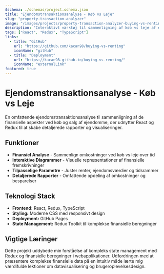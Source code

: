 ```yaml
---
$schema: ./schemas/project.schema.json
title: "Ejendomstransaktionsanalyse - Køb vs Leje"
slug: "property-transaction-analyzer"
image: "/images/projects/property-transaction-analyzer-buying-vs-renting.png"
description: "Interaktivt værktøj til sammenligning af køb vs leje af ejendom med finansielle beregninger og visualiseringer."
tags: ["React", "Redux", "TypeScript"]
links:
  - title: "GitHub"
    url: "https://github.com/kacan98/buying-vs-renting"
    iconName: "gitHub"
  - title: "Deployment"
    url: "https://kacan98.github.io/buying-vs-renting/"
    iconName: "externalLink"
featured: true
---
```


# Ejendomstransaktionsanalyse - Køb vs Leje

En omfattende ejendomstransaktionsanalyse til sammenligning af de finansielle aspekter ved køb og salg af ejendomme, der udnytter React og Redux til at skabe detaljerede rapporter og visualiseringer.

## Funktioner

- **Finansiel Analyse** - Sammenlign omkostninger ved køb vs leje over tid
- **Interaktive Diagrammer** - Visuelle repræsentationer af finansielle fremskrivninger
- **Tilpasselige Parametre** - Juster renter, ejendomsværdier og tidsrammer
- **Detaljerede Rapporter** - Omfattende opdeling af omkostninger og besparelser

## Teknologi Stack

- **Frontend:** React, Redux, TypeScript
- **Styling:** Moderne CSS med responsivt design
- **Deployment:** GitHub Pages
- **State Management:** Redux Toolkit til komplekse finansielle beregninger

## Vigtige Læringer

Dette projekt uddybede min forståelse af kompleks state management med Redux og finansielle beregninger i webapplikationer. Udfordringen med at præsentere komplekse finansielle data på en intuitiv måde lærte mig værdifulde lektioner om datavisualisering og brugeroplevelsesdesign.